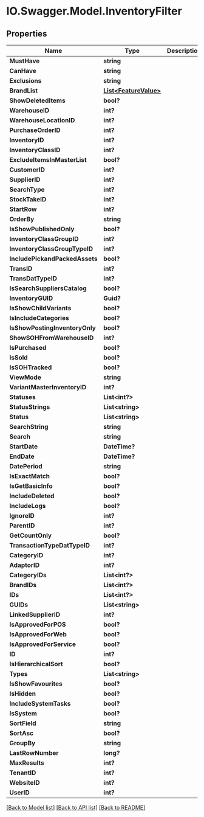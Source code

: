 # IO.Swagger.Model.InventoryFilter
## Properties

Name | Type | Description | Notes
------------ | ------------- | ------------- | -------------
**MustHave** | **string** |  | [optional] 
**CanHave** | **string** |  | [optional] 
**Exclusions** | **string** |  | [optional] 
**BrandList** | [**List&lt;FeatureValue&gt;**](FeatureValue.md) |  | [optional] 
**ShowDeletedItems** | **bool?** |  | [optional] 
**WarehouseID** | **int?** |  | [optional] 
**WarehouseLocationID** | **int?** |  | [optional] 
**PurchaseOrderID** | **int?** |  | [optional] 
**InventoryID** | **int?** |  | [optional] 
**InventoryClassID** | **int?** |  | [optional] 
**ExcludeItemsInMasterList** | **bool?** |  | [optional] 
**CustomerID** | **int?** |  | [optional] 
**SupplierID** | **int?** |  | [optional] 
**SearchType** | **int?** |  | [optional] 
**StockTakeID** | **int?** |  | [optional] 
**StartRow** | **int?** |  | [optional] 
**OrderBy** | **string** |  | [optional] 
**IsShowPublishedOnly** | **bool?** |  | [optional] 
**InventoryClassGroupID** | **int?** |  | [optional] 
**InventoryClassGroupTypeID** | **int?** |  | [optional] 
**IncludePickandPackedAssets** | **bool?** |  | [optional] 
**TransID** | **int?** |  | [optional] 
**TransDatTypeID** | **int?** |  | [optional] 
**IsSearchSuppliersCatalog** | **bool?** |  | [optional] 
**InventoryGUID** | **Guid?** |  | [optional] 
**IsShowChildVariants** | **bool?** |  | [optional] 
**IsIncludeCategories** | **bool?** |  | [optional] 
**IsShowPostingInventoryOnly** | **bool?** |  | [optional] 
**ShowSOHFromWarehouseID** | **int?** |  | [optional] 
**IsPurchased** | **bool?** |  | [optional] 
**IsSold** | **bool?** |  | [optional] 
**IsSOHTracked** | **bool?** |  | [optional] 
**ViewMode** | **string** |  | [optional] 
**VariantMasterInventoryID** | **int?** |  | [optional] 
**Statuses** | **List&lt;int?&gt;** |  | [optional] 
**StatusStrings** | **List&lt;string&gt;** |  | [optional] 
**Status** | **List&lt;string&gt;** |  | [optional] 
**SearchString** | **string** |  | [optional] 
**Search** | **string** |  | [optional] 
**StartDate** | **DateTime?** |  | [optional] 
**EndDate** | **DateTime?** |  | [optional] 
**DatePeriod** | **string** |  | [optional] 
**IsExactMatch** | **bool?** |  | [optional] 
**IsGetBasicInfo** | **bool?** |  | [optional] 
**IncludeDeleted** | **bool?** |  | [optional] 
**IncludeLogs** | **bool?** |  | [optional] 
**IgnoreID** | **int?** |  | [optional] 
**ParentID** | **int?** |  | [optional] 
**GetCountOnly** | **bool?** |  | [optional] 
**TransactionTypeDatTypeID** | **int?** |  | [optional] 
**CategoryID** | **int?** |  | [optional] 
**AdaptorID** | **int?** |  | [optional] 
**CategoryIDs** | **List&lt;int?&gt;** |  | [optional] 
**BrandIDs** | **List&lt;int?&gt;** |  | [optional] 
**IDs** | **List&lt;int?&gt;** |  | [optional] 
**GUIDs** | **List&lt;string&gt;** |  | [optional] 
**LinkedSupplierID** | **int?** |  | [optional] 
**IsApprovedForPOS** | **bool?** |  | [optional] 
**IsApprovedForWeb** | **bool?** |  | [optional] 
**IsApprovedForService** | **bool?** |  | [optional] 
**ID** | **int?** |  | [optional] 
**IsHierarchicalSort** | **bool?** |  | [optional] 
**Types** | **List&lt;string&gt;** |  | [optional] 
**IsShowFavourites** | **bool?** |  | [optional] 
**IsHidden** | **bool?** |  | [optional] 
**IncludeSystemTasks** | **bool?** |  | [optional] 
**IsSystem** | **bool?** |  | [optional] 
**SortField** | **string** |  | [optional] 
**SortAsc** | **bool?** |  | [optional] 
**GroupBy** | **string** |  | [optional] 
**LastRowNumber** | **long?** |  | [optional] 
**MaxResults** | **int?** |  | [optional] 
**TenantID** | **int?** |  | [optional] 
**WebsiteID** | **int?** |  | [optional] 
**UserID** | **int?** |  | [optional] 

[[Back to Model list]](../README.md#documentation-for-models) [[Back to API list]](../README.md#documentation-for-api-endpoints) [[Back to README]](../README.md)

